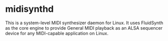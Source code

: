 # midisynthd
This is a system-level MIDI synthesizer daemon for Linux. It uses FluidSynth as the core engine to provide General MIDI playback as an ALSA sequencer device for any MIDI-capable application on Linux.
